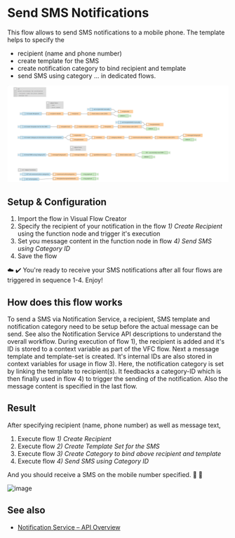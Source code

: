 # Send SMS Notifications

This flow allows to send SMS notifications to a mobile phone. The template helps to specify the

- recipient (name and phone number)
- create template for the SMS
- create notification category to bind  recipient and template
- send SMS using category
... in dedicated flows.

![image](./doc/sendSmsNotifications.png)

## Setup & Configuration

1. Import the flow in Visual Flow Creator
2. Specify the recipient of your notification in the flow *1) Create Recipient* using the function node and trigger it's execution
3. Set you message content in the function node in flow *4) Send SMS using Category ID*
4. Save the flow

:cloud: :heavy_check_mark: You're ready to receive your SMS notifications after all four flows are triggered in sequence 1-4. Enjoy!

## How does this flow works

To send a SMS via Notification Service, a recipient, SMS template and notification category need to be setup before the actual message can be send. See also the Notification Service API descriptions to understand the overall workflow.
During execution of flow 1), the recipient is added and it's ID is stored to a context variable as part of the VFC flow. Next a message template and template-set is created. It's internal IDs are also stored in context variables for usage in flow 3). Here, the notification category is set by linking the template to recipient(s). It feedbacks a category-ID which is then finally used in flow 4) to trigger the sending of the notification. Also the message content is specified in the last flow.

## Result

After specifying recipient (name, phone number) as well as message text,

1. Execute flow *1) Create Recipient*
2. Execute flow *2) Create Template Set for the SMS*
3. Execute flow *3) Create Category to bind above recipient and template*
4. Execute flow *4) Send SMS using Category ID*

And you should receive a SMS on the mobile number specified. :iphone: :bell:

![image](./doc/SMS_result.gif)

## See also

- [Notification Service – API Overview](https://developer.mindsphere.io/apis/advanced-notification/api-notification-api.html)

